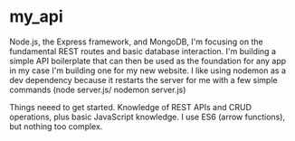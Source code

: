 # my_api
Node.js, the Express framework, and MongoDB, I'm focusing on the fundamental REST routes and basic database interaction. I'm building a simple API boilerplate that can then be used as the foundation for any app in my case I'm building one for my new website.
I like using nodemon as a dev dependency because it restarts the server for me with a few simple commands (node server.js/ nodemon server.js) 

Things neeed to get started. Knowledge of REST APIs and CRUD operations, plus basic JavaScript knowledge. I use ES6 (arrow functions), but nothing too complex.



